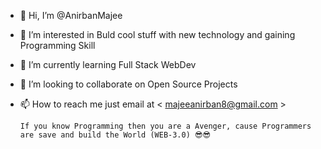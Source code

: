 - 👋 Hi, I’m @AnirbanMajee
- 👀 I’m interested in Buld cool stuff with new technology and gaining Programming Skill
- 🌱 I’m currently learning Full Stack WebDev
- 💞️ I’m looking to collaborate on Open Source Projects
- 📫 How to reach me just email at  < majeeanirban8@gmail.com >

      If you know Programming then you are a Avenger, cause Programmers are save and build the World (WEB-3.0) 😎😎
